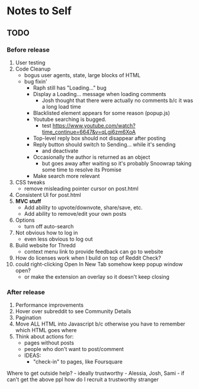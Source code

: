 # Notes to Self
## TODO
### Before release
1. User testing
1. Code Cleanup
    - bogus user agents, state, large blocks of HTML
    - bug fixin'
        - Raph still has "Loading..." bug
        - Display a Loading... message when loading comments
            - Josh thought that there were actually no comments b/c it was a long load time
        - Blacklisted element appears for some reason (popup.js)
        - Youtube searching is bugged.
            - test https://www.youtube.com/watch?time_continue=6647&v=qLgj6zm6XoA
        - Top-level reply box should not disappear after posting
        - Reply button should switch to Sending... while it's sending
            - and deactivate
        - Occasionally the author is returned as an object
            - but goes away after waiting so it's probably Snoowrap taking some
            time to resolve its Promise
        - Make search more relevant
1. CSS tweaks
    - remove misleading pointer cursor on post.html
1. Consistent UI for post.html
1. **MVC stuff**
    - Add ability to upvote/downvote, share/save, etc.
    - Add ability to remove/edit your own posts
1. Options
    - turn off auto-search
1. Not obvious how to log in
    - even less obvious to log out
1. Build website for Thredd
    - context menu link to provide feedback can go to website
1. How do licenses work when I build on top of Reddit Check?
1. could right-clicking Open In New Tab somehow keep popup window open?
    - or make the extension an overlay so it doesn't keep closing
### After release
1. Performance improvements
1. Hover over subreddit to see Community Details
1. Pagination
1. Move ALL HTML into Javascript b/c otherwise you have to remember which HTML goes where
1. Think about actions for:
    - pages without posts
    - people who don't want to post/comment
    - IDEAS:
        - "check-in" to pages, like Foursquare

Where to get outside help?
    - ideally trustworthy
        - Alessia, Josh, Sami
    - if can't get the above ppl how do I recruit a trustworthy stranger
